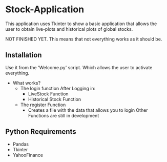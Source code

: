 # Stock-Application
This application uses Tkinter to show a basic application that allows the user to obtain live-plots and historical plots of global stocks.

NOT FINISHED YET. This means that not everything works as it should be.

## Installation
Use it from the 'Welcome.py' script. Which allows the user to activate everything.
- What works?
  - The login function
    After Logging in:
    - LiveStock Function
    - Historical Stock Function
  - The register Function
    - Creates a file with the data that allows you to login
Other Functions are still in development

## Python Requirements
- Pandas
- Tkinter
- YahooFinance
